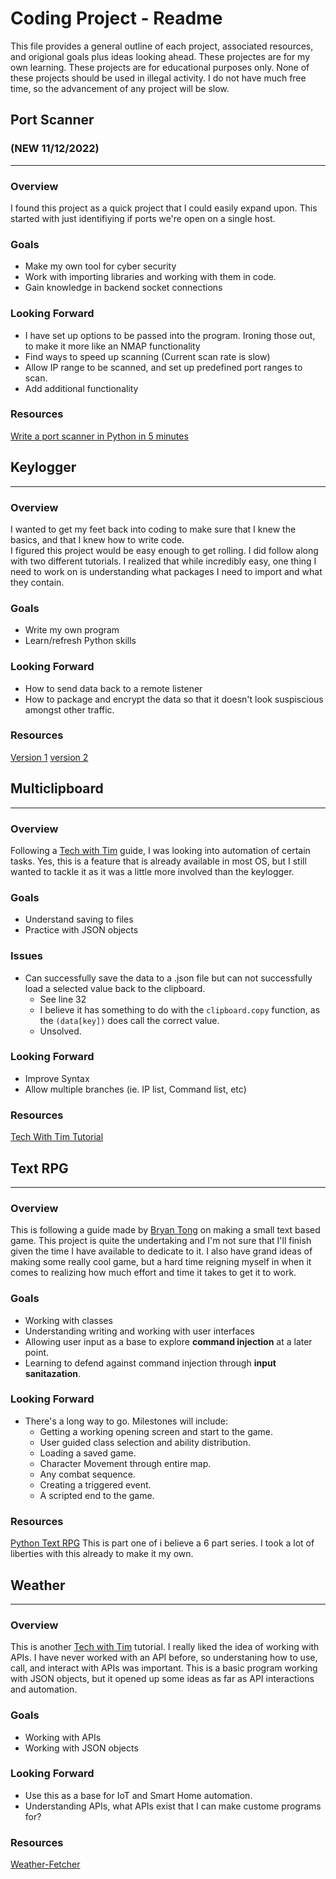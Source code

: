 # Coding Project - Readme

This file provides a general outline of each project, associated resources, and origional goals plus ideas looking ahead. 
These projectes are for my own learning. These projects are for educational purposes only. None of these projects should be used in illegal activity.
I do not have much free time, so the advancement of any project will be slow. 


## Port Scanner 
### (NEW 11/12/2022)
-----

### Overview

I found this project as a quick project that I could easily expand upon. This started with just identifiying if ports we're open on a single host. 

### Goals

- Make my own tool for cyber security
- Work with importing libraries and working with them in code.
- Gain knowledge in backend socket connections

### Looking Forward

- I have set up options to be passed into the program. Ironing those out, to make it more like an NMAP functionality
- Find ways to speed up scanning (Current scan rate is slow)
- Allow IP range to be scanned, and set up predefined port ranges to scan.
- Add additional functionality

### Resources 

[Write a port scanner in Python in 5 minutes](https://www.youtube.com/watch?v=t9EX2RAUoTU&ab_channel=DavidBombal)


## Keylogger 
-----

### Overview

I wanted to get my feet back into coding to make sure that I knew the basics, and that I knew how to write code.  
I figured this project would be easy enough to get rolling. I did follow along with two different tutorials.
I realized that while incredibly easy, one thing I need to work on is understanding what packages I need to import and what they contain.

### Goals

- Write my own program
- Learn/refresh Python skills

### Looking Forward

- How to send data back to a remote listener
- How to package and encrypt the data so that it doesn't look suspiscious amongst other traffic. 

### Resources 

[Version 1](https://www.youtube.com/watch?v=TbMKwl11itQ&ab_channel=freeCodeCamp.org)
[version 2](https://www.youtube.com/watch?v=XKoTwepEzPI&ab_channel=DavidBombal)



## Multiclipboard
-----

### Overview

Following a [Tech with Tim](https://www.youtube.com/c/TechWithTim) guide, I was looking into automation of certain tasks.
Yes, this is a feature that is already available in most OS, but I still wanted to tackle it as it was a little more involved than the keylogger. 

### Goals

- Understand saving to files
- Practice with JSON objects

### Issues

- Can successfully save the data to a .json file but can not successfully load a selected value back to the clipboard.
  - See line 32
  - I believe it has something to do with the `clipboard.copy` function, as the `(data[key])` does call the correct value.
  - Unsolved. 
  
### Looking Forward

- Improve Syntax
- Allow multiple branches (ie. IP list, Command list, etc)

### Resources

[Tech With Tim Tutorial](https://youtu.be/Oz3W-LKfafE?t=158)



## Text RPG
-----

### Overview

This is following a guide made by [Bryan Tong](https://www.youtube.com/c/BryanTongC) on making a small text based game.
This project is quite the undertaking and I'm not sure that I'll finish given the time I have available to dedicate to it. 
I also have grand ideas of making some really cool game, but a hard time reigning myself in when it comes to realizing how much effort and time it takes to get it to work.

### Goals
- Working with classes
- Understanding writing and working with user interfaces
- Allowing user input as a base to explore **command injection** at a later point. 
- Learning to defend against command injection through **input sanitazation**. 

### Looking Forward
- There's a long way to go. Milestones will include:
  - Getting a working opening screen and start to the game.
  - User guided class selection and ability distribution.
  - Loading a saved game.
  - Character Movement through entire map.
  - Any combat sequence.
  - Creating a triggered event.
  - A scripted end to the game.

### Resources

[Python Text RPG](https://www.youtube.com/watch?v=MFW8DJ6qsak&ab_channel=BryanTong)
This is part one of i believe a 6 part series. I took a lot of liberties with this already to make it my own. 



## Weather
-----

### Overview

This is another [Tech with Tim](https://www.youtube.com/c/TechWithTim) tutorial. I really liked the idea of working with APIs.
I have never worked with an API before, so understaning how to use, call, and interact with APIs was important. 
This is a basic program working with JSON objects, but it opened up some ideas as far as API interactions and automation.

### Goals

- Working with APIs
- Working with JSON objects

### Looking Forward

- Use this as a base for IoT and Smart Home automation. 
- Understanding APIs, what APIs exist that I can make custome programs for?

### Resources

[Weather-Fetcher](https://youtu.be/Oz3W-LKfafE?t=1775)

